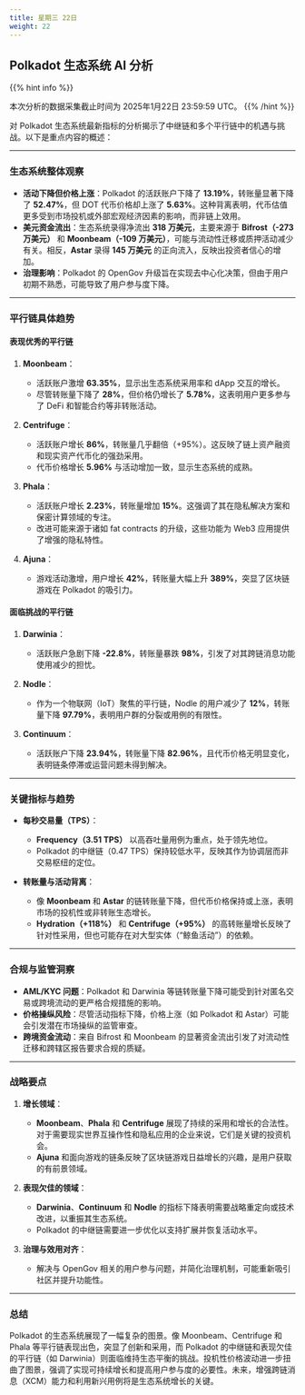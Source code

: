 ```yaml
---
title: 星期三 22日
weight: 22
---
```


## **Polkadot 生态系统 AI 分析**
{{% hint info %}}

本次分析的数据采集截止时间为 2025年1月22日 23:59:59 UTC。
{{% /hint %}}

对 Polkadot 生态系统最新指标的分析揭示了中继链和多个平行链中的机遇与挑战。以下是重点内容的概述：

---

### **生态系统整体观察**
- **活动下降但价格上涨**：Polkadot 的活跃账户下降了 **13.19%**，转账量显著下降了 **52.47%**，但 DOT 代币价格却上涨了 **5.63%**。这种背离表明，代币估值更多受到市场投机或外部宏观经济因素的影响，而非链上效用。
- **美元资金流出**：生态系统录得净流出 **318 万美元**，主要来源于 **Bifrost（-273 万美元）** 和 **Moonbeam（-109 万美元）**，可能与流动性迁移或质押活动减少有关。相反，**Astar** 录得 **145 万美元** 的正向流入，反映出投资者信心的增加。
- **治理影响**：Polkadot 的 OpenGov 升级旨在实现去中心化决策，但由于用户初期不熟悉，可能导致了用户参与度下降。

---

### **平行链具体趋势**

#### 表现优秀的平行链
1. **Moonbeam**：
   - 活跃账户激增 **63.35%**，显示出生态系统采用率和 dApp 交互的增长。
   - 尽管转账量下降了 **28%**，但价格仍增长了 **5.78%**，这表明用户更多参与了 DeFi 和智能合约等非转账活动。

2. **Centrifuge**：
   - 活跃账户增长 **86%**，转账量几乎翻倍（+95%）。这反映了链上资产融资和现实资产代币化的强劲采用。
   - 代币价格增长 **5.96%** 与活动增加一致，显示生态系统的成熟。

3. **Phala**：
   - 活跃账户增长 **2.23%**，转账量增加 **15%**。这强调了其在隐私解决方案和保密计算领域的专注。
   - 改进可能来源于诸如 fat contracts 的升级，这些功能为 Web3 应用提供了增强的隐私特性。

4. **Ajuna**：
   - 游戏活动激增，用户增长 **42%**，转账量大幅上升 **389%**，突显了区块链游戏在 Polkadot 的吸引力。

#### 面临挑战的平行链
1. **Darwinia**：
   - 活跃账户急剧下降 **-22.8%**，转账量暴跌 **98%**，引发了对其跨链消息功能使用减少的担忧。

2. **Nodle**：
   - 作为一个物联网（IoT）聚焦的平行链，Nodle 的用户减少了 **12%**，转账量下降 **97.79%**，表明用户群的分裂或用例的有限性。

3. **Continuum**：
   - 活跃账户下降 **23.94%**，转账量下降 **82.96%**，且代币价格无明显变化，表明链条停滞或运营问题未得到解决。

---

### **关键指标与趋势**
- **每秒交易量（TPS）**：
   - **Frequency（3.51 TPS）** 以高吞吐量用例为重点，处于领先地位。
   - Polkadot 的中继链（0.47 TPS）保持较低水平，反映其作为协调层而非交易枢纽的定位。

- **转账量与活动背离**：
   - 像 **Moonbeam** 和 **Astar** 的链转账量下降，但代币价格保持或上涨，表明市场的投机性或非转账生态增长。
   - **Hydration（+118%）** 和 **Centrifuge（+95%）** 的高转账量增长反映了针对性采用，但也可能存在对大型实体（“鲸鱼活动”）的依赖。

---

### **合规与监管洞察**
- **AML/KYC 问题**：Polkadot 和 Darwinia 等链转账量下降可能受到针对匿名交易或跨境流动的更严格合规措施的影响。
- **价格操纵风险**：尽管活动指标下降，价格上涨（如 Polkadot 和 Astar）可能会引发潜在市场操纵的监管审查。
- **跨境资金流动**：来自 Bifrost 和 Moonbeam 的显著资金流出引发了对流动性迁移和跨辖区报告要求合规的质疑。

---

### **战略要点**
1. **增长领域**：
   - **Moonbeam**、**Phala** 和 **Centrifuge** 展现了持续的采用和增长的合法性。对于需要现实世界互操作性和隐私应用的企业来说，它们是关键的投资机会。
   - **Ajuna** 和面向游戏的链条反映了区块链游戏日益增长的兴趣，是用户获取的有前景领域。

2. **表现欠佳的领域**：
   - **Darwinia**、**Continuum** 和 **Nodle** 的指标下降表明需要战略重定向或技术改进，以重振其生态系统。
   - Polkadot 的中继链需要进一步优化以支持扩展并恢复活动水平。

3. **治理与效用对齐**：
   - 解决与 OpenGov 相关的用户参与问题，并简化治理机制，可能重新吸引社区并提升功能性。

---

### **总结**
Polkadot 的生态系统展现了一幅复杂的图景。像 Moonbeam、Centrifuge 和 Phala 等平行链表现出色，突显了创新和采用，而 Polkadot 的中继链和表现欠佳的平行链（如 Darwinia）则面临维持生态平衡的挑战。投机性价格波动进一步扭曲了图景，强调了实现可持续增长和提高用户参与度的必要性。未来，增强跨链消息（XCM）能力和利用新兴用例将是生态系统增长的关键。

